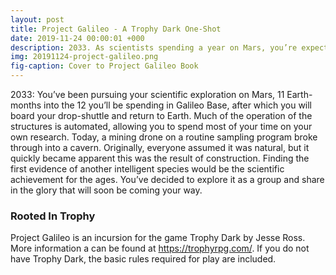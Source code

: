 ```yaml
---
layout: post
title: Project Galileo - A Trophy Dark One-Shot
date: 2019-11-24 00:00:01 +000
description: 2033. As scientists spending a year on Mars, you’re expecting to make discoveries. And you might have just made the most important discovery in human history. A Trophy Dark One-Shot.
img: 20191124-project-galileo.png
fig-caption: Cover to Project Galileo Book
---
```

2033: You’ve been pursuing your scientific exploration on Mars, 11 Earth-months into the 12 you’ll be spending in Galileo Base, after which you will board your drop-shuttle and return to Earth. Much of the operation of the structures is automated, allowing you to spend most of your time on your own research. Today, a mining drone on a routine sampling program broke through into a cavern. Originally, everyone assumed it was natural, but it quickly became apparent this was the result of construction. Finding the first evidence of another intelligent species would be the scientific achievement for the ages. You’ve decided to explore it as a group and share in the glory that will soon be coming your way.

### Rooted In Trophy

Project Galileo is an incursion for the game Trophy Dark by Jesse Ross. More information a can be found at https://trophyrpg.com/. If you do not have Trophy Dark, the basic rules required for play are included.
